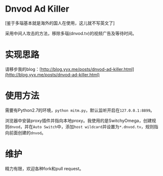 # Dnvod Ad Killer

[鉴于多瑙基本就是海外的国人在使用，这儿就不写英文了]

采用中间人攻击的方法，移除多瑙(dnvod.tv)的视频广告及等待时间。

# 实现思路

请移步我的blog：[http://blog.yyx.me/posts/dnvod-ad-killer.html](http://blog.yyx.me/posts/dnvod-ad-killer.html)

# 使用方法

需要有Python2.7的环境，`python mitm.py`，默认监听开启在`127.0.0.1:8899`。

浏览器中安装proxy插件并指向本地proxy。我使用的是SwitchyOmega，创建规则`dnvod`，并在`Auto Switch`中，添加`host wildcard`并设置为`*.dnvod.tv`，规则指向前面创建的`dnvod`。

# 维护

精力有限，欢迎各种fork和pull request。